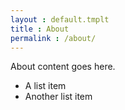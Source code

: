 ```yaml
---
layout : default.tmplt
title : About
permalink : /about/
---
```

About content goes here.

- A list item
- Another list item
